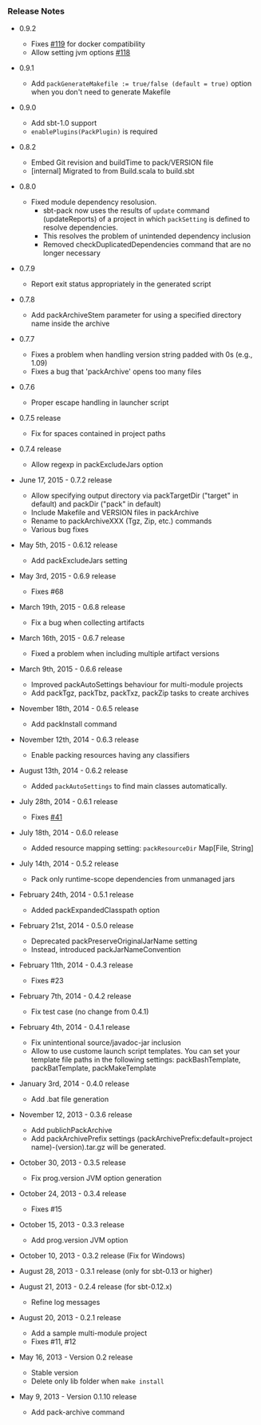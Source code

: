 ### Release Notes

- 0.9.2
  - Fixes [#119](https://github.com/xerial/sbt-pack/issues/119) for docker compatibility
  - Allow setting jvm options [#118](https://github.com/xerial/sbt-pack/issues/118)
- 0.9.1
  - Add `packGenerateMakefile := true/false (default = true)` option when you don't need to generate Makefile

- 0.9.0
  - Add sbt-1.0 support
  - `enablePlugins(PackPlugin)` is required

- 0.8.2
  - Embed Git revision and buildTime to pack/VERSION file
  - [internal] Migrated to from Build.scala to build.sbt

- 0.8.0
  - Fixed module dependency resolusion.
    - sbt-pack now uses the results of `update` command (updateReports) of a project in which `packSetting` is defined to resolve dependencies.
    - This resolves the problem of unintended dependency inclusion
    - Removed checkDuplicatedDependencies command that are no longer necessary

- 0.7.9
  - Report exit status appropriately in the generated script
- 0.7.8 
  - Add packArchiveStem parameter for using a specified directory name inside the archive 
- 0.7.7
  - Fixes a problem when handling version string padded with 0s (e.g., 1.09)
  - Fixes a bug that 'packArchive' opens too many files
- 0.7.6
  - Proper escape handling in launcher script
- 0.7.5 release
  - Fix for spaces contained in project paths
- 0.7.4 release
  - Allow regexp in packExcludeJars option
- June 17, 2015 - 0.7.2 release
  - Allow specifying output directory via packTargetDir ("target" in default) and packDir ("pack" in default)
  - Include Makefile and VERSION files in packArchive 
  - Rename to packArchiveXXX (Tgz, Zip, etc.) commands
  - Various bug fixes
- May 5th, 2015 - 0.6.12 release
  - Add packExcludeJars setting
- May 3rd, 2015 - 0.6.9 release
  - Fixes #68
- March 19th, 2015 - 0.6.8 release
  - Fix a bug when collecting artifacts
- March 16th, 2015 - 0.6.7 release
  - Fixed a problem when including multiple artifact versions
- March 9th, 2015 - 0.6.6 release
  - Improved packAutoSettings behaviour for multi-module projects
  - Add packTgz, packTbz, packTxz, packZip tasks to create archives
- November 18th, 2014 - 0.6.5 release
  - Add packInstall command
- November 12th, 2014 - 0.6.3 release
  - Enable packing resources having any classifiers
- August 13th, 2014 - 0.6.2 release
  - Added `packAutoSettings` to find main classes automatically. 
- July 28th, 2014 - 0.6.1 release
  - Fixes [#41](https://github.com/xerial/sbt-pack/issues/41)
- July 18th, 2014 - 0.6.0 release
  - Added resource mapping setting: `packResourceDir` Map[File, String]
- July 14th, 2014 - 0.5.2 release
  - Pack only runtime-scope dependencies from unmanaged jars 
- February 24th, 2014 - 0.5.1 release
  - Added packExpandedClasspath option
- February 21st, 2014 - 0.5.0 release
  - Deprecated packPreserveOriginalJarName setting
  - Instead, introduced packJarNameConvention 
- February 11th, 2014 - 0.4.3 release
  - Fixes #23
- February 7th, 2014 - 0.4.2 release
  - Fix test case (no change from 0.4.1)
- February 4th, 2014 - 0.4.1 release
  - Fix unintentional source/javadoc-jar inclusion
  - Allow to use custome launch script templates. You can set your template file paths in the following settings: packBashTemplate, packBatTemplate, packMakeTemplate
- January 3rd, 2014 - 0.4.0 release
  - Add .bat file generation
- November 12, 2013 - 0.3.6 release
  - Add publichPackArchive 
  - Add packArchivePrefix settings (packArchivePrefix:default=project name)-(version).tar.gz will be generated.
- October 30, 2013 - 0.3.5 release
  - Fix prog.version JVM option generation
- October 24, 2013 - 0.3.4 release
  - Fixes #15
- October 15, 2013 - 0.3.3 release
  - Add prog.version JVM option
- October 10, 2013 - 0.3.2 release (Fix for Windows)
- August 28, 2013 - 0.3.1 release (only for sbt-0.13 or higher)
- August 21, 2013 - 0.2.4 release (for sbt-0.12.x)
  - Refine log messages
- August 20, 2013 - 0.2.1 release
  - Add a sample multi-module project
  - Fixes #11, #12
- May 16, 2013 - Version 0.2 release
  - Stable version
  - Delete only lib folder when `make install`
- May 9, 2013 - Version 0.1.10 release
  - Add pack-archive command
